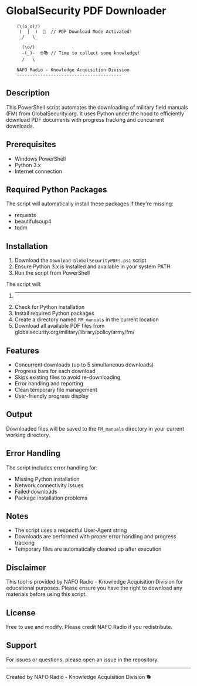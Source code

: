 # GlobalSecurity PDF Downloader

        (\(o_o)/)   
         (  |  )  💾  // PDF Download Mode Activated!
         _/   \_  

          (\o/)  
          -(_)-  🤓📚 // Time to collect some knowledge!
          /   \  

        NAFO Radio - Knowledge Acquisition Division
        ----------------------------------------

## Description

This PowerShell script automates the downloading of military field manuals (FM) from GlobalSecurity.org. It uses Python under the hood to efficiently download PDF documents with progress tracking and concurrent downloads.

## Prerequisites

- Windows PowerShell
- Python 3.x
- Internet connection

## Required Python Packages

The script will automatically install these packages if they're missing:
- requests
- beautifulsoup4
- tqdm

## Installation

1. Download the `Download-GlobalSecurityPDFs.ps1` script
2. Ensure Python 3.x is installed and available in your system PATH
3. Run the script from PowerShell


The script will:
1. ---- 
2. Check for Python installation
3. Install required Python packages
4. Create a directory named `FM_manuals` in the current location
5. Download all available PDF files from globalsecurity.org/military/library/policy/army/fm/

## Features

- Concurrent downloads (up to 5 simultaneous downloads)
- Progress bars for each download
- Skips existing files to avoid re-downloading
- Error handling and reporting
- Clean temporary file management
- User-friendly progress display

## Output

Downloaded files will be saved to the `FM_manuals` directory in your current working directory.

## Error Handling

The script includes error handling for:
- Missing Python installation
- Network connectivity issues
- Failed downloads
- Package installation problems

## Notes

- The script uses a respectful User-Agent string
- Downloads are performed with proper error handling and progress tracking
- Temporary files are automatically cleaned up after execution

## Disclaimer

This tool is provided by NAFO Radio - Knowledge Acquisition Division for educational purposes. Please ensure you have the right to download any materials before using this script.

## License

Free to use and modify. Please credit NAFO Radio if you redistribute.

## Support

For issues or questions, please open an issue in the repository.

---
Created by NAFO Radio - Knowledge Acquisition Division 🐕
